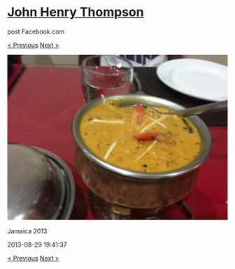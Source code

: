 # [John Henry Thompson](../README.md)
post Facebook.com

[< Previous](2013-08-29-67.md) [Next >](2013-08-29-69.md)

[![](../media/2013-08-29/Jamaica-2079.jpg)](../README.md)

Jamaica 2013

2013-08-29 19:41:37

[< Previous](2013-08-29-67.md) [Next >](2013-08-29-69.md)